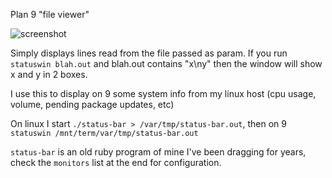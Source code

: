 Plan 9 "file viewer"

![screenshot](screenshot.png?raw=true)

Simply displays lines read from the file passed as param.
If you run `statuswin blah.out` and blah.out contains "x\ny" then the window will show x and y in 2 boxes.

I use this to display on 9 some system info from my linux host (cpu usage, volume, pending package updates, etc)

On linux I start `./status-bar > /var/tmp/status-bar.out`,
then on 9 `statuswin /mnt/term/var/tmp/status-bar.out`

`status-bar` is an old ruby program of mine I've been dragging for years, check the `monitors` list at the end for configuration.
